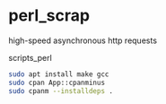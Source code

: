 # perl_scrap
high-speed asynchronous http requests

scripts_perl
```bash
sudo apt install make gcc
sudo cpan App::cpanminus
sudo cpanm --installdeps .
```
